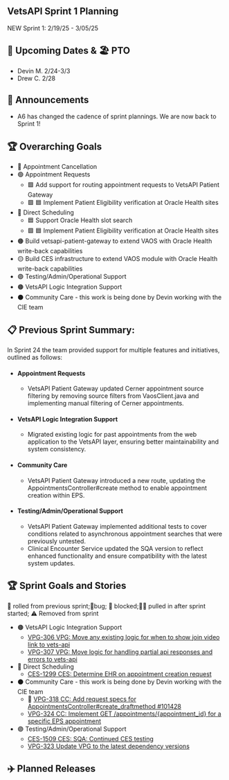 ## VetsAPI Sprint 1 Planning
NEW Sprint 1: 2/19/25 - 3/05/25

## 📅 Upcoming Dates  & 🏖️ PTO
  * Devin M. 2/24-3/3
  * Drew C. 2/28
    
## 📣 Announcements
* A6 has changed the cadence of sprint plannings. We are now back to Sprint 1!

## 🏆 Overarching Goals
* 🔴 Appointment Cancellation
* 🟢 Appointment Requests
  * 🟩 Add support for routing appointment requests to VetsAPI Patient Gateway
  * 🟩 🟦 Implement Patient Eligibility verification at Oracle Health sites 
* 🔵 Direct Scheduling
  * 🟦 Support Oracle Health slot search
  *  🟩 🟦 Implement Patient Eligibility verification at Oracle Health sites
* 🟠 Build vetsapi-patient-gateway to extend VAOS with Oracle Health write-back capabilities
* 🟡 Build CES infrastructure to extend VAOS module with Oracle Health write-back capabilities
* 🟣 Testing/Admin/Operational Support
* 🟤 VetsAPI Logic Integration Support
* ⚫️ Community Care - this work is being done by Devin working with the CIE team 
   
## 📋 Previous Sprint Summary:
In Sprint 24 the team provided support for multiple features and initiatives, outlined as follows:  
* #### Appointment Requests
  * VetsAPI Patient Gateway updated Cerner appointment source filtering by removing source filters from VaosClient.java and implementing manual filtering of Cerner appointments.
* #### VetsAPI Logic Integration Support
  * Migrated existing logic for past appointments from the web application to the VetsAPI layer, ensuring better maintainability and system consistency.
* #### Community Care
  * VetsAPI Patient Gateway introduced a new route, updating the AppointmentsController#create method to enable appointment creation within EPS.
* #### Testing/Admin/Operational Support
  * VetsAPI Patient Gateway implemented additional tests to cover conditions related to asynchronous appointment searches that were previously untested.
  * Clinical Encounter Service updated the SQA version to reflect enhanced functionality and ensure compatibility with the latest system updates.

## 🏆 Sprint Goals and Stories
🚧 rolled from previous sprint;🐞bug; 🚫 blocked;🧗‍♀️ pulled in after sprint started; ⚠️ Removed from sprint 

* 🟤 VetsAPI Logic Integration Support
   * [VPG-306 VPG: Move any existing logic for when to show join video link to vets-api](https://issues.mobilehealth.va.gov/browse/VPG-306)
   * [VPG-307 VPG: Move logic for handling partial api responses and errors to vets-api](https://issues.mobilehealth.va.gov/browse/VPG-307)
* 🔵 Direct Scheduling
   * [CES-1299 CES: Determine EHR on appointment creation request](https://issues.mobilehealth.va.gov/browse/CES-1299)
* ⚫️ Community Care - this work is being done by Devin working with the CIE team
   * 🚧 [VPG-318 CC: Add request specs for AppointmentsController#create_draftmethod #101428](https://issues.mobilehealth.va.gov/browse/VPG-318)
   * [VPG-324 CC: Implement GET /appointments/{appointment_id} for a specific EPS appointment](https://issues.mobilehealth.va.gov/browse/VPG-324)
* 🟣 Testing/Admin/Operational Support
   * [CES-1509 CES: SQA: Continued CES testing](https://issues.mobilehealth.va.gov/browse/CES-1509)
   * [VPG-323 Update VPG to the latest dependency versions](https://issues.mobilehealth.va.gov/browse/VPG-323)


## ✈️ Planned Releases

